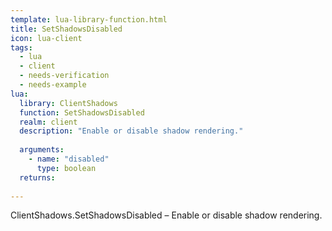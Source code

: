 ```yaml
---
template: lua-library-function.html
title: SetShadowsDisabled
icon: lua-client
tags:
  - lua
  - client
  - needs-verification
  - needs-example
lua:
  library: ClientShadows
  function: SetShadowsDisabled
  realm: client
  description: "Enable or disable shadow rendering."
  
  arguments:
    - name: "disabled"
      type: boolean
  returns:
    
---
```


<div class="lua__search__keywords">
ClientShadows.SetShadowsDisabled &#x2013; Enable or disable shadow rendering.
</div>
